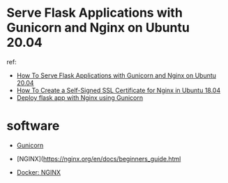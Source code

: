 # Serve Flask Applications with Gunicorn and Nginx on Ubuntu 20.04

ref:
- [How To Serve Flask Applications with Gunicorn and Nginx on Ubuntu 20.04](https://www.digitalocean.com/community/tutorials/how-to-serve-flask-applications-with-gunicorn-and-nginx-on-ubuntu-20-04)
- [How To Create a Self-Signed SSL Certificate for Nginx in Ubuntu 18.04](https://www.digitalocean.com/community/tutorials/how-to-create-a-self-signed-ssl-certificate-for-nginx-in-ubuntu-18-04#step-2-%E2%80%93-configuring-nginx-to-use-ssl)
- [Deploy flask app with Nginx using Gunicorn](https://medium.com/faun/deploy-flask-app-with-nginx-using-gunicorn-7fda4f50066a)


# software

- [Gunicorn](https://docs.gunicorn.org/en/stable/deploy.html)
- [NGINX](https://nginx.org/en/docs/beginners_guide.html

- [Docker: NGINX](https://hub.docker.com/_/nginx)
